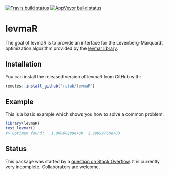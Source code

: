 
<!-- README.md is generated from README.Rmd. Please edit that file -->

[![Travis build
status](https://travis-ci.org/rstub/levmaR.svg?branch=master)](https://travis-ci.org/rstub/levmaR)
[![AppVeyor build
status](https://ci.appveyor.com/api/projects/status/github/rstub/levmaR?branch=master&svg=true)](https://ci.appveyor.com/project/rstub/levmaR)

# levmaR

The goal of levmaR is to provide an interface for the
Levenberg-Marquardt optimization algorithm provided by the [levmar
library](http://users.ics.forth.gr/~lourakis/levmar/).

## Installation

You can install the released version of levmaR from GitHub with:

``` r
remotes::install_github("rstub/levmaR")
```

## Example

This is a basic example which shows you how to solve a common problem:

``` r
library(levmaR)
test_levmar()
#> Optimum found:   1.00000289e+00  1.99999760e+00
```

## Status

This package was started by a [question on Stack
Overflow](https://stackoverflow.com/q/55139102/8416610). It is currently
very incomplete. Collaborators are welcome.
